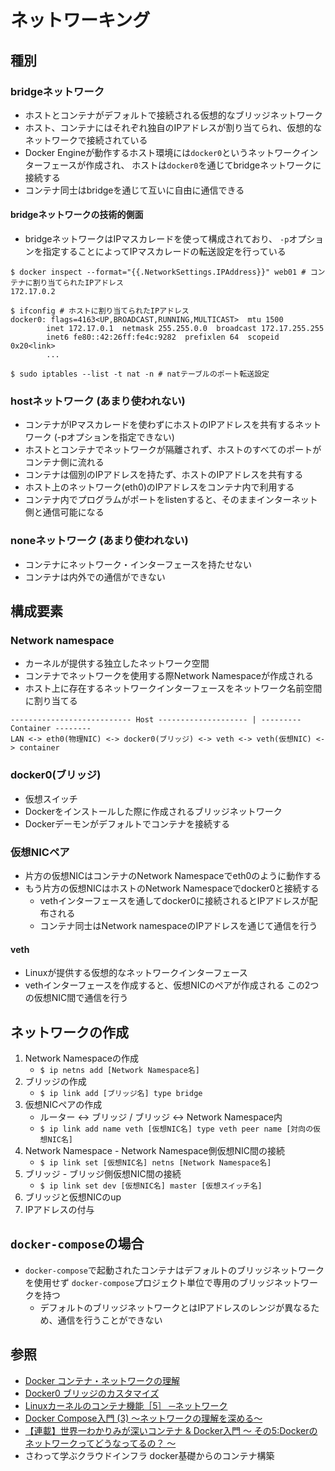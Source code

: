 # ネットワーキング
## 種別
### bridgeネットワーク
- ホストとコンテナがデフォルトで接続される仮想的なブリッジネットワーク
- ホスト、コンテナにはそれぞれ独自のIPアドレスが割り当てられ、仮想的なネットワークで接続されている
- Docker Engineが動作するホスト環境には`docker0`というネットワークインターフェースが作成され、
  ホストは`docker0`を通じてbridgeネットワークに接続する
- コンテナ同士はbridgeを通じて互いに自由に通信できる

#### bridgeネットワークの技術的側面
- bridgeネットワークはIPマスカレードを使って構成されており、
  `-p`オプションを指定することによってIPマスカレードの転送設定を行っている

```
$ docker inspect --format="{{.NetworkSettings.IPAddress}}" web01 # コンテナに割り当てられたIPアドレス
172.17.0.2

$ ifconfig # ホストに割り当てられたIPアドレス
docker0: flags=4163<UP,BROADCAST,RUNNING,MULTICAST>  mtu 1500
        inet 172.17.0.1  netmask 255.255.0.0  broadcast 172.17.255.255
        inet6 fe80::42:26ff:fe4c:9282  prefixlen 64  scopeid 0x20<link>
        ...

$ sudo iptables --list -t nat -n # natテーブルのポート転送設定
```

### hostネットワーク (あまり使われない)
- コンテナがIPマスカレードを使わずにホストのIPアドレスを共有するネットワーク
  (-pオプションを指定できない)
- ホストとコンテナでネットワークが隔離されず、ホストのすべてのポートがコンテナ側に流れる
- コンテナは個別のIPアドレスを持たず、ホストのIPアドレスを共有する
- ホスト上のネットワーク(eth0)のIPアドレスをコンテナ内で利用する
- コンテナ内でプログラムがポートをlistenすると、そのままインターネット側と通信可能になる

### noneネットワーク (あまり使われない)
- コンテナにネットワーク・インターフェースを持たせない
- コンテナは内外での通信ができない

## 構成要素
### Network namespace
- カーネルが提供する独立したネットワーク空間
- コンテナでネットワークを使用する際Network Namespaceが作成される
- ホスト上に存在するネットワークインターフェースをネットワーク名前空間に割り当てる

```
--------------------------- Host -------------------- | --------- Container --------
LAN <-> eth0(物理NIC) <-> docker0(ブリッジ) <-> veth <-> veth(仮想NIC) <-> container
```

### docker0(ブリッジ)
- 仮想スイッチ
- Dockerをインストールした際に作成されるブリッジネットワーク
- Dockerデーモンがデフォルトでコンテナを接続する

### 仮想NICペア
- 片方の仮想NICはコンテナのNetwork Namespaceでeth0のように動作する
- もう片方の仮想NICはホストのNetwork Namespaceでdocker0と接続する
  - vethインターフェースを通してdocker0に接続されるとIPアドレスが配布される
  - コンテナ同士はNetwork namespaceのIPアドレスを通じて通信を行う

#### veth
- Linuxが提供する仮想的なネットワークインターフェース
- vethインターフェースを作成すると、仮想NICのペアが作成される
  この2つの仮想NIC間で通信を行う

## ネットワークの作成
1. Network Namespaceの作成
    - `$ ip netns add [Network Namespace名]`
2. ブリッジの作成
    - `$ ip link add [ブリッジ名] type bridge`
3. 仮想NICペアの作成
    - ルーター <-> ブリッジ / ブリッジ <-> Network Namespace内
    - `$ ip link add name veth [仮想NIC名] type veth peer name [対向の仮想NIC名]`
4. Network Namespace - Network Namespace側仮想NIC間の接続
    - `$ ip link set [仮想NIC名] netns [Network Namespace名]`
5. ブリッジ - ブリッジ側仮想NIC間の接続
    - `$ ip link set dev [仮想NIC名] master [仮想スイッチ名]`
6. ブリッジと仮想NICのup
7. IPアドレスの付与

## `docker-compose`の場合
- `docker-compose`で起動されたコンテナはデフォルトのブリッジネットワークを使用せず
  `docker-compose`プロジェクト単位で専用のブリッジネットワークを持つ
  - デフォルトのブリッジネットワークとはIPアドレスのレンジが異なるため、通信を行うことができない

## 参照
- [Docker コンテナ・ネットワークの理解](https://docs.docker.jp/engine/userguide/networking/dockernetworks.html)
- [Docker0 ブリッジのカスタマイズ](https://docs.docker.jp/engine/userguide/networking/default_network/custom-docker0.html)
- [Linuxカーネルのコンテナ機能［5］ ─ネットワーク](https://gihyo.jp/admin/serial/01/linux_containers/0006)
- [Docker Compose入門 (3) ～ネットワークの理解を深める～](https://knowledge.sakura.ad.jp/23899/)
- [【連載】世界一わかりみが深いコンテナ & Docker入門 〜 その5:Dockerのネットワークってどうなってるの？ 〜](https://tech-lab.sios.jp/archives/20179)
- さわって学ぶクラウドインフラ docker基礎からのコンテナ構築
